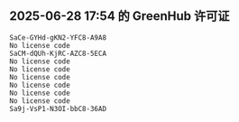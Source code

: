 ## 2025-06-28 17:54 的 GreenHub 许可证
```
SaCe-GYHd-gKN2-YFC8-A9A8
No license code
SaCM-dQUh-KjRC-AZC8-5ECA
No license code
No license code
No license code
No license code
No license code
No license code
Sa9j-VsP1-N3OI-bbC8-36AD
```
